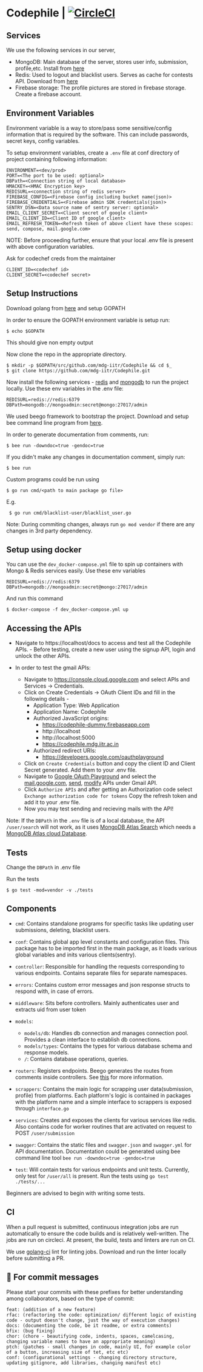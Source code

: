 # Codephile | [![CircleCI](https://circleci.com/gh/mdg-iitr/Codephile.svg?style=svg&circle-token=f989c04ad5d3a6578d45296b18cdca223e504bde)](https://circleci.com/gh/mdg-iitr/Codephile)
## Services
We use the following services in our server,

* MongoDB: Main database of the server, stores user info, submission, profile,etc. Install from [here](https://docs.mongodb.com/manual/installation/)
* Redis: Used to logout and blacklist users. Serves as cache for contests API. Download from [here](https://redis.io/download)
* Firebase storage: The profile pictures are stored in firebase storage. Create a firebase account.

## Environment Variables

Environment variable is a way to store/pass some sensitive/config information that is required by the software. This can include passwords, secret keys, config variables.

To setup environment variables, create a `.env` file at conf directory of project containing following information:
```
ENVIRONMENT=<dev/prod>
PORT=<The port to be used: optional>
DBPath=<Connection string of local database>
HMACKEY=<HMAC Encryption key>
REDISURL=<connection string of redis server>
FIREBASE_CONFIG=<Firebase config including bucket name(json)>
FIREBASE_CREDENTIALS=<Firebase admin SDK credentials(json)>
SENTRY_DSN=<Data source name of sentry server: optional>
EMAIL_CLIENT_SECRET=<Client secret of google client>
EMAIL_CLIENT_ID=<Client ID of google client>
EMAIL_REFRESH_TOKEN=<Refresh token of above client have these scopes: send, compose, mail.google.com>
```
NOTE: Before proceeding further, ensure that your local .env file is present with above configuration variables.

Ask for codechef creds from the maintainer
```
CLIENT_ID=<codechef id>
CLIENT_SECRET=<codechef secret>
```

## Setup Instructions

Download golang from [here](https://golang.org/dl/) and setup GOPATH

In order to ensure the GOPATH environment variable is setup run: 
```shell script
$ echo $GOPATH
```
This should give non empty output

Now clone the repo in the appropriate directory.
```shell script
$ mkdir -p $GOPATH/src/github.com/mdg-iitr/Codephile && cd $_ 
$ git clone https://github.com/mdg-iitr/Codephile.git
```
Now install the following services - [redis](https://redis.io/topics/quickstart) and [mongodb](https://docs.mongodb.com/guides/server/install/) to run the project locally. Use these env variables in the .env file:
```
REDISURL=redis://redis:6379
DBPath=mongodb://mongoadmin:secret@mongo:27017/admin
```

We used beego framework to bootstrap the project. Download and setup bee command line program from [here](https://beego.vip/docs/quickstart/).


In order to generate documentation from comments, run:
```shell script
$ bee run -downdoc=true -gendoc=true
```
If you didn't make any changes in documentation comment, simply run:
```shell script
$ bee run
```
Custom programs could be run using
```shell script
$ go run cmd/<path to main package go file>
```
E.g.
```shell script
 $ go run cmd/blacklist-user/blacklist_user.go
```

Note: During commiting changes, always run `go mod vendor` if there are any changes in 3rd party dependency.

## Setup using docker
You can use the `dev_docker-compose.yml` file to spin up containers with Mongo & Redis services easily.
Use these env variables
```
REDISURL=redis://redis:6379
DBPath=mongodb://mongoadmin:secret@mongo:27017/admin
```
And run this command
```shell script
$ docker-compose -f dev_docker-compose.yml up
```
## Accessing the APIs
- Navigate to https://localhost/docs to access and test all the Codephile APIs. - Before testing, create a new user using the signup API, login and unlock the other APIs.

- In order to test the gmail APIs: 
   - Navigate to https://console.cloud.google.com and select APIs and Services -> Credentials.
   - Click on Create Credentials -> OAuth Client IDs and fill in the following details - 
     - Application Type: Web Application
     - Application Name: Codephile
     - Authorized JavaScript origins: 
        - https://codephile-dummy.firebaseapp.com
        - http://localhost
        - http://localhost:5000
        - https://codephile.mdg.iitr.ac.in
     - Authorized redirect URIs:
        - https://developers.google.com/oauthplayground
   - Click on `Create Credentials` button and copy the client ID and Client Secret generated. Add them to your .env file.
   - Navigate to [Google OAuth Playground](https://developers.google.com/oauthplayground) and select the  [mail.google.com](https://mail.google.com/), [send](https://www.googleapis.com/auth/gmail.send), [modify](https://www.googleapis.com/auth/gmail.modify) APIs under Gmail API.
   - Click `Authorize APIs` and after getting an Authorization code select `Exchange authorization code for tokens` Copy the refresh token and add it to your .env file.
   - Now you may test sending and recieving mails with the API!

Note: If the `DBPath` in the `.env` file is of a local database, the API `/user/search` will not work, as it uses [MongoDB Atlas Search](https://www.mongodb.com/docs/atlas/atlas-search/) which needs a [MongoDB Atlas cloud Database](https://www.mongodb.com/atlas/database).

 

## Tests

Change the `DBPath` in .env file 

Run the tests
```shell script
$ go test -mod=vendor -v ./tests
```

## Components

* `cmd`: Contains standalone programs for specific tasks like updating user submissions, deleting, blacklist users.

* `conf`: Contains global app level constants and configuration files. This package has to be imported first in the main package, as it loads various global variables and inits various clients(sentry).

* `controller`:  Responsible for handling the requests corresponding to various endpoints. Contains separate files for separate namespaces.

* `errors`: Contains custom error messages and json response structs to respond with, in case of errors.

* `middleware`: Sits before controllers. Mainly authenticates user and extracts uid from user token

* `models`:
    * `models/db`: Handles db connection and manages connection pool. Provides a clean interface to establish db connections.
    * `models/types`: Contains the types for various database schema and response models.
    * `/`: Contains database operations, queries.
    
* `routers`: Registers endpoints. Beego generates the routes from comments inside controllers. See [this](https://beego.me/docs/mvc/controller/router.md#annotations) for more information.

* `scrappers`: Contains the main logic for scrapping user data(submission, profile) from platforms. Each platform's logic is contained in packages with the platform name and a simple interface to scrappers is exposed through `interface.go` 

* `services`: Creates and exposes the clients for various services like redis. Also contains code for worker routines that are activated on request to POST `/user/submission`

* `swagger`: Contains the static files and `swagger.json` and `swagger.yml` for API documentation. Documentation could be generated using bee command line tool `bee run -downdoc=true -gendoc=true`

* `test`: Will contain tests for various endpoints and unit tests. Currently, only test for `/user/all` is present. Run the tests using 
`go test  ./tests/...` 

Beginners are advised to begin with writing some tests.

## CI

When a pull request is submitted, continuous integration jobs are run automatically to ensure the code builds and is relatively well-written. The jobs are run on circleci.
At present, the build, tests and linters are run on CI.

We use [golang-ci](https://github.com/golangci/golangci-lint) lint for linting jobs. Download and run the linter locally before submitting a PR.

## 💬 For commit messages

Please start your commits with these prefixes for better understanding among collaborators, based on the type of commit:

    feat: (addition of a new feature)
    rfac: (refactoring the code: optimization/ different logic of existing code - output doesn't change, just the way of execution changes)
    docs: (documenting the code, be it readme, or extra comments)
    bfix: (bug fixing)
    chor: (chore - beautifying code, indents, spaces, camelcasing, changing variable names to have an appropriate meaning)
    ptch: (patches - small changes in code, mainly UI, for example color of a button, increasing size of tet, etc etc)
    conf: (configurational settings - changing directory structure, updating gitignore, add libraries, changing manifest etc)

